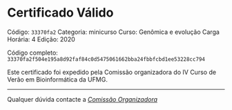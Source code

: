 # Certificado Válido

Código: `33370fa2`
Categoria: minicurso
Curso: Genômica e evolução
Carga Horária: 4
Edição: 2020


Código completo: `33370fa2f504e195a8d92faf84c0d5475061662bba24fbbfcbd1ee53228cc794`


Este certificado foi expedido pela Comissão organizadora do IV Curso de Verão em Bioinformática da UFMG.

----

Qualquer dúvida contacte a [_Comissão Organizadora_](<mailto:cursobioinfoufmg@gmail.com$subject=[Certificados]>)

